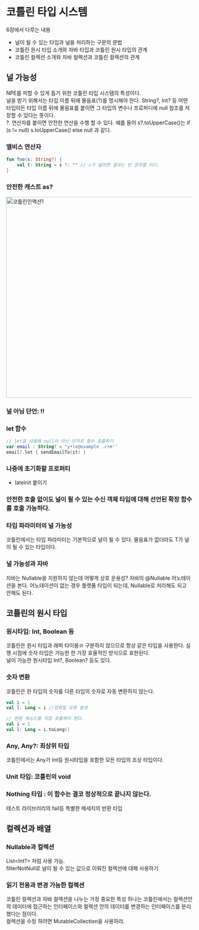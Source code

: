 # 코틀린 타입 시스템

6장에서 다루는 내용
- 널이 될 수 있는 타입과 널을 처리하는 구문의 문법
- 코틀린 원시 타입 소개와 자바 타입과 코틀린 원시 타입의 관계
- 코틀린 컬렉션 소개와 자바 컬렉션과 코틀린 컬렉션의 관계

## 널 가능성
NPE를 피할 수 있게 돕기 위한 코틀린 타입 시스템의 특성이다.<br>
널을 받기 위해서는 타입 이름 뒤에 물음표(?)를 명시해야 한다. String?, Int? 등 어떤 타입이든 타입 이름 뒤에 물음표를 붙이면 그 타입의 변수나 프로퍼디에 null 참조를 저장할 수 있다는 뜻이다.<br>
?. 연산자를 붙이면 안전한 연산을 수행 할 수 있다. 예를 들어 s?.toUpperCase()는 if (s != null) s.toUpperCase() else null 과 같다.

### 엘비스 연산자
```kotlin
fun foo(s: String?) {
    val t: String = s ?: "" // s가 널이면 결과는 빈 문자열 이다.
}
```

### 안전한 캐스트 as?
<img width="543" alt="코틀린인액션1" src="https://user-images.githubusercontent.com/41745717/137455720-d0e76e88-d06b-4b1f-a70e-3518a97692e2.png">

### 널 아님 단언: !!

### let 함수
```kotlin
// let을 사용해 null이 아닌 인자로 함수 호출하기
var email : String? = "y•le@example .c•m'' 
email?.let { sendEmailTo(it) }
```

### 나중에 초기화할 프로퍼티
- lateinit 붙이기

### 안전한 호출 없이도 널이 될 수 있는 수신 객체 타입에 대해 선언된 확장 함수를 호출 가능하다.

### 타입 파라미터의 널 가능성
코틀린에서는 타입 파라미터는 기본적으로 널이 될 수 있다. 물음표가 없더라도 T가 널이 될 수 있는 타입이다.

### 널 가능성과 자바
자바는 Nullable을 지원하지 않는데 어떻게 상호 운용성? 자바의 @Nullable 어노테이션을 본다.
어노테이션이 없는 경우 플랫폼 타입이 되는데, Nullable로 처리해도 되고 안해도 된다.

## 코틀린의 원시 타입

### 원시타입: Int, Boolean 등
코틀린은 원시 타입과 래퍼 타이븡ㄹ 구분하지 않으므로 항상 같은 타입을 사용한다. 실행 시점에 숫자 타입은 가능한 한 가장 효율적인 방식으로 표현된다. <br>
널이 가능한 원시타입 Int?, Boolean? 등도 있다.

### 숫자 변환
코틀린은 한 타입의 숫자를 다른 타입의 숫자로 자동 변환하지 않는다.
```kotlin
val i = 1
val l: Long = i //컴파일 오류 발생

// 변환 메소드를 직접 호출해야 한다.
val i = 1
val l: Long = i.toLong()
```

### Any, Any?: 최상위 타입
코틀린에서는 Any가 Int등 원시타입을 포함한 모든 타입의 조상 타입이다.

### Unit 타입: 코틀린의 void

### Nothing 타입 : 이 함수는 결코 정상적으로 끝나지 않는다.
테스트 라이브러리의 fail등 특별한 메세지의 반환 타입

## 컬렉션과 배열

### Nullable과  컬렉션
List<Int?> 처럼 사용 가능. <br>
filterNotNull로 널이 될 수 있는 값으로 이뤄진 컬렉션에 대해 사용하기

### 읽기 전용과 변경 가능한 컬렉션
코틀린 컬렉션과 자바 컬렉션을 나누는 가장 중요한 특성 하나는 코틀린에서는 컬렉션안의 데이터에 접근하는 인터페이스와 컬렉션 안의 데이터를 변경하는 인터페이스를 분리했다는 점이다. <br>
컬렉션을 수정 하려면 MutableCollection을 사용하라.
